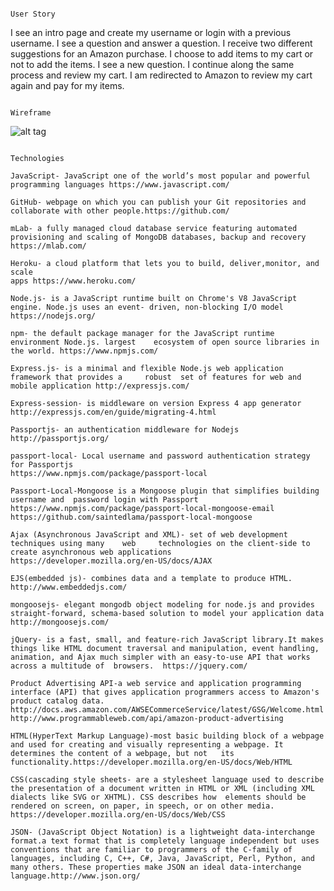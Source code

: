 																						User Story

I see an intro page and create my username or login with a previous username.
I see a question and answer a question.
I receive two different suggestions for an Amazon purchase.
I choose to add items to my cart or not to add the items.
I see a new question.
I continue along the same process and review my cart.
I am redirected to Amazon to review my cart again and pay for my items.

																						Wireframe

![alt tag](https://cloud.githubusercontent.com/assets/17955771/15030077/08f208b0-1216-11e6-8b90-c7c8f3cb596c.png)

																						Technologies

	JavaScript- JavaScript one of the world’s most popular and powerful programming languages https://www.javascript.com/

	GitHub- webpage on which you can publish your Git repositories and collaborate with other people.https://github.com/

	mLab- a fully managed cloud database service featuring automated provisioning and scaling of MongoDB databases, backup and recovery https://mlab.com/

	Heroku- a cloud platform that lets you to build, deliver,monitor, and scale
	apps https://www.heroku.com/

	Node.js- is a JavaScript runtime built on Chrome's V8 JavaScript engine. Node.js uses an event-	driven, non-blocking I/O model https://nodejs.org/

	npm- the default package manager for the JavaScript runtime environment Node.js. largest 	ecosystem of open source libraries in the world. https://www.npmjs.com/

	Express.js- is a minimal and flexible Node.js web application framework that provides a 	robust 	set of features for web and mobile application http://expressjs.com/

	Express-session- is middleware on version Express 4 app generator 	http://expressjs.com/en/guide/migrating-4.html

	Passportjs- an authentication middleware for Nodejs http://passportjs.org/

	passport-local- Local username and password authentication strategy for Passportjs
 	https://www.npmjs.com/package/passport-local

	Passport-Local-Mongoose is a Mongoose plugin that simplifies building username and 	password login with Passport
	https://www.npmjs.com/package/passport-local-mongoose-email
	https://github.com/saintedlama/passport-local-mongoose

	Ajax (Asynchronous JavaScript and XML)- set of web development techniques using many 	web 	technologies on the client-side to create asynchronous web applications 	https://developer.mozilla.org/en-US/docs/AJAX

	EJS(embedded js)- combines data and a template to produce HTML.	http://www.embeddedjs.com/

	mongoosejs- elegant mongodb object modeling for node.js and provides 	straight-forward, schema-based solution to model your application data http://mongoosejs.com/

	jQuery- is a fast, small, and feature-rich JavaScript library.It makes things like HTML document traversal and manipulation, event handling, animation, and Ajax much simpler with an easy-to-use API that works across a multitude of  browsers.  https://jquery.com/

	Product Advertising API-a web service and application programming interface (API) that gives application programmers access to Amazon's product catalog data.
	http://docs.aws.amazon.com/AWSECommerceService/latest/GSG/Welcome.html
	http://www.programmableweb.com/api/amazon-product-advertising

	HTML(HyperText Markup Language)-most basic building block of a webpage and used for creating and visually representing a webpage. It determines the content of a webpage, but not 	its functionality.https://developer.mozilla.org/en-US/docs/Web/HTML

	CSS(cascading style sheets- are a stylesheet language used to describe the presentation of a document written in HTML or XML (including XML dialects like SVG or XHTML). CSS describes how 	elements should be rendered on screen, on paper, in speech, or on other media.
	https://developer.mozilla.org/en-US/docs/Web/CSS

	JSON- (JavaScript Object Notation) is a lightweight data-interchange format.a text format that is completely language independent but uses conventions that are familiar to programmers of the C-family of languages, including C, C++, C#, Java, JavaScript, Perl, Python, and many others. These properties make JSON an ideal data-interchange language.http://www.json.org/
